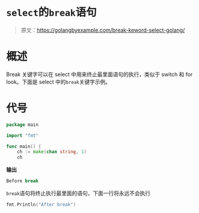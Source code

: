 # `select`的`break`语句

> 原文：<https://golangbyexample.com/break-keword-select-golang/>

# **概述**

Break 关键字可以在 select 中用来终止最里面语句的执行，类似于 switch 和 for look。下面是 select 中的`break`关键字示例。

# **代号**

```go
package main

import "fmt"

func main() {
	ch := make(chan string, 1)
	ch 
```

**输出**

```go
Before break
```

`break`语句将终止执行最里面的语句，下面一行将永远不会执行

```go
fmt.Println("After break")
```